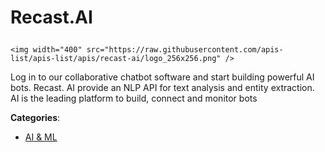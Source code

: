 # Recast.AI<p align="center">
    <img width="400" src="https://raw.githubusercontent.com/apis-list/apis-list/apis/recast-ai/logo_256x256.png" />
</p>

Log in to our collaborative chatbot software and start building powerful AI bots. Recast. AI provide an NLP API for text analysis and entity extraction. AI is the leading platform to build, connect and monitor bots

**Categories**:

- [AI & ML](https://github/apis-list/apis-list#ai-and-ml)





